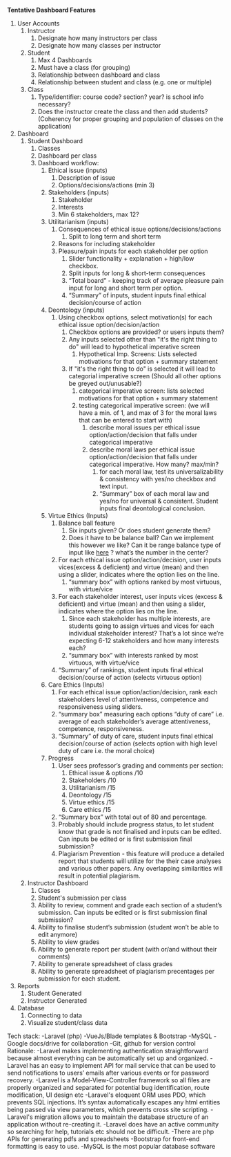 **Tentative Dashboard Features**

1. User Accounts
   1. Instructor
      1. Designate how many instructors per class
      2. Designate how many classes per instructor
   2. Student
      1. Max 4 Dashboards
      2. Must have a class (for grouping)
      3. Relationship between dashboard and class
      4. Relationship between student and class (e.g. one or multiple)
   3. Class
      1. Type/identifier: course code? section? year? is school info necessary?
      2. Does the instructor create the class and then add students? (Coherency for proper grouping and population of classes on the application)
2. Dashboard
   1. Student Dashboard
      1. Classes
      2. Dashboard per class
      3. Dashboard workflow:
         1. Ethical issue (inputs)
            1. Description of issue
            2. Options/decisions/actions (min 3)
         2. Stakeholders (inputs)
            1. Stakeholder
            2. Interests
            3. Min 6 stakeholders, max 12?
         3. Utilitarianism (inputs)
            1. Consequences of ethical issue options/decisions/actions
               1. Split to long term and short term
            2. Reasons for including stakeholder
            3. Pleasure/pain inputs for each stakeholder per option
               1.  Slider functionality + explanation + high/low checkbox.
               2. Split inputs for long & short-term consequences
               3. “Total board” - keeping track of average pleasure pain input for long and short term per option. 
               4.  “Summary” of inputs, student inputs final ethical decision/course of action
         4. Deontology (inputs)
            1. Using checkbox options, select motivation(s) for each ethical issue option/decision/action
               1. Checkbox options are provided? or users inputs them?
               2. Any inputs selected other than "it's the right thing to do" will lead to hypothetical imperative screen
                  1. Hypothetical Imp. Screens: Lists selected motivations for that option + summary statement
               3. If "it's the right thing to do" is selected it will lead to categorial imperative screen (Should all other options be greyed out/unusable?)
                  1. categorical imperative screen: lists selected motivations for that option + summary statement
                  3. testing categorical imperative screen: (we will have a min. of 1, and max of 3 for the moral laws that can be entered to start with)
                     1. describe moral issues per ethical issue option/action/decision that falls under categorical imperative
                     2. describe moral laws per ethical issue option/action/decision that falls under categorical imperative. How many? max/min?
                        1. for each moral law, test its universalizability & consistency with yes/no checkbox and text input.
                        2. “Summary” box of each moral law and yes/no for universal & consistent. Student inputs final deontological conclusion.
         5. Virtue Ethics (Inputs)
            1. Balance ball feature
               1. Six inputs given? Or does student generate them?
               2. Does it have to be balance ball? Can we implement this however we like? Can it be range balance type of input like [here](https://stackoverflow.com/questions/39070506/javascript-html-two-input-range-field-balance-scale) ? what’s the number in the center?
            2. For each ethical issue option/action/decision, user inputs vices(excess & deficient) and virtue (mean) and then using a slider, indicates where the option lies on the line. 
               1. “summary box” with options ranked by most virtuous, with virtue/vice 
            3. For each stakeholder interest, user inputs vices (excess & deficient) and virtue (mean) and then using a slider, indicates where the option lies on the line. 
               1. Since each stakeholder has multiple interests, are students going to assign virtues and vices for each individual stakeholder interest? That’s a lot since we’re expecting 6-12 stakeholders and how many interests each?
               2.  “summary box” with interests ranked by most virtuous, with virtue/vice 
            4. “Summary” of rankings, student inputs final ethical decision/course of action (selects virtuous option)
         6. Care Ethics (Inputs)
            1. For each ethical issue option/action/decision, rank each stakeholders level of attentiveness, competence and responsiveness using sliders.
            2.  “summary box” measuring each options “duty of care” i.e. average of each stakeholder’s average attentiveness, competence, responsiveness.
            3.  “Summary” of duty of care, student inputs final ethical decision/course of action (selects option with high level duty of care i.e. the moral choice)
         7. Progress
            1. User sees professor’s grading and comments per section:
               1. Ethical issue & options /10
               2. Stakeholders /10
               3.  Utilitarianism /15
               4. Deontology /15
               5.  Virtue ethics /15
               6. Care ethics /15
            2. “Summary box” with total out of 80 and percentage.
            3. Probably should include progress status, to let student know that grade is not finalised and inputs can be edited. Can inputs be edited or is first submission final submission?
            4. Plagiarism Prevention - this feature will produce a detailed report that students will utilize for the their case analyses and various other papers. Any overlapping similarities will result in potential plagiarism. 
   2. Instructor Dashboard
      1. Classes
      2. Student's submission per class
      3. Ability to review, comment and grade each section of a student’s submission. Can inputs be edited or is first submission final submission?
      4. Ability to finalise student’s submission (student won’t be able to edit anymore)
      5. Ability to view grades
      6. Ability to generate report per student (with or/and without their comments)
      7. Ability to generate spreadsheet of class grades
      8. Ability to generate spreadsheet of plagiarism precentages per submission for each student. 
3. Reports
   1. Student Generated
   2. Instructor Generated
4. Database
   1. Connecting to data
   2. Visualize student/class data

Tech stack:
   -Laravel (php)
   -VueJs/Blade templates & Bootstrap
   -MySQL
   -Google docs/drive for collaboration
   -Git, github for version control
Rationale:
   -Laravel makes implementing authentication straightforward because almost everything can be automatically set up and organized.
   -Laravel has an easy to implement API for mail service that can be used to send notifications to users’ emails after various events or for password recovery.
   -Laravel is a Model-View-Controller framework so all files are properly organized and separated for potential bug identification, route modification, UI design etc
   -Laravel's eloquent ORM uses PDO, which prevents SQL injections. It’s syntax automatically escapes any html entities being passed via view parameters, which prevents cross       site scripting.
   -Laravel's migration allows you to maintain the database structure of an application without re-creating it.
   -Laravel does have an active community so searching for help, tutorials etc should not be difficult.
   -There are php APIs for generating pdfs and spreadsheets
   -Bootstrap for front-end formatting is easy to use.
   -MySQL is the most popular database software



